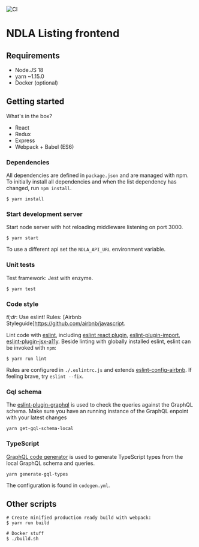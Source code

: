 ![CI](https://github.com/NDLANO/listing-frontend/workflows/CI/badge.svg)

# NDLA Listing frontend

## Requirements

- Node.JS 18
- yarn ~1.15.0
- Docker (optional)

## Getting started

What's in the box?

- React
- Redux
- Express
- Webpack + Babel (ES6)

### Dependencies

All dependencies are defined in `package.json` and are managed with npm. To
initially install all dependencies and when the list dependency has changed,
run `npm install`.

```
$ yarn install
```

### Start development server

Start node server with hot reloading middleware listening on port 3000.

```
$ yarn start
```

To use a different api set the `NDLA_API_URL` environment variable.

### Unit tests

Test framework: Jest with enzyme.

```
$ yarn test
```

### Code style

_tl;dr_: Use eslint! Rules: [Airbnb Styleguide]https://github.com/airbnb/javascript.

Lint code with [eslint](http://eslint.org/), including [eslint react plugin](https://github.com/yannickcr/eslint-plugin-react), [eslint-plugin-import](https://github.com/benmosher/eslint-plugin-import), [eslint-plugin-jsx-a11y](https://github.com/evcohen/eslint-plugin-jsx-a11y#readme).
Beside linting with globally installed eslint, eslint can be invoked with `npm`:

```
$ yarn run lint
```

Rules are configured in `./.eslintrc.js` and extends [eslint-config-airbnb](https://github.com/airbnb/javascript/tree/master/packages/eslint-config-airbnb). If feeling brave, try `eslint --fix`.

### Gql schema

The [eslint-plugin-graphql](https://github.com/apollographql/eslint-plugin-graphql) is used to check the queries against the GraphQL schema.
Make sure you have an running instance of the GraphQL enpoint with your latest changes

```yarn
yarn get-gql-schema-local
```

### TypeScript

[GraphQL code generator](https://www.graphql-code-generator.com/) is used to generate TypeScript types from the local GraphQL schema and queries.

```yarn
yarn generate-gql-types
```

The configuration is found in `codegen.yml`.

## Other scripts

```
# Create minified production ready build with webpack:
$ yarn run build
```

```
# Docker stuff
$ ./build.sh
```
